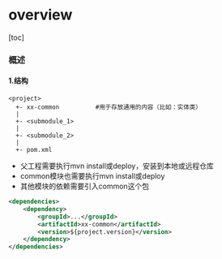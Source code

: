 #  overview

[toc]

### 概述

#### 1.结构

```shell
<project>
  +- xx-common          #用于存放通用的内容（比如：实体类）
  |
  +- <submodule_1>
  |
  +- <submodule_2>
  |
  +- pom.xml
```

* 父工程需要执行mvn install或deploy，安装到本地或远程仓库
* common模块也需要执行mvn install或deploy
* 其他模块的依赖需要引入common这个包
```xml
<dependencies>
    <dependency>
        <groupId>...</groupId>
        <artifactId>xx-common</artifactId>
        <version>${project.version}</version>
    </dependency>
</dependencies>
```
